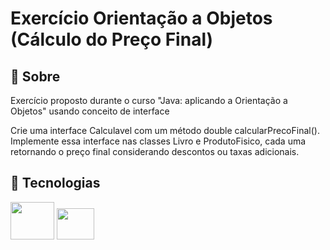 <h1>Exercício Orientação a Objetos (Cálculo do Preço Final)</h1>

<h2>📃 Sobre</h2>
<p>Exercício proposto durante o curso "Java: aplicando a Orientação a Objetos" usando conceito de interface</p>
<p>Crie uma interface Calculavel com um método double calcularPrecoFinal(). Implemente essa interface nas classes Livro e ProdutoFisico, cada uma retornando o preço final considerando descontos ou taxas adicionais.</p>

## 🚀 Tecnologias

<div style="display: inline-block;">
  <img height="60" width="70" src="https://cdn.jsdelivr.net/gh/devicons/devicon/icons/java/java-original-wordmark.svg" />
  <img height="50" width="60" src="https://cdn.jsdelivr.net/gh/devicons/devicon/icons/intellij/intellij-original.svg" />
</div>
<br>
